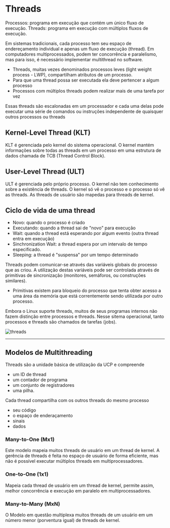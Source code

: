 # Threads

Processos: programa em execução que contém um único fluxo de execução.
Threads: programa em execução com múltiplos fluxos de execução.

Em sistemas tradicionais, cada processo tem seu espaço de endereçamento individual e apenas um fluxo de execução (thread). Em computadores multiprocessados, podem ter concorrência e paralelismo, mas para isso, é necessário implementar multithread no software.

* Threads, muitas vezes denominados processos leves (light weight process - LWP), compartilham atributos de um processo.
* Para que uma thread possa ser executada ela deve pertencer a algum processo
* Processos com múltiplos threads podem realizar mais de uma tarefa por vez

Essas threads são escalonadas em um processador e cada uma delas pode executar uma série de comandos ou instruções independente de quaisquer outros processos ou threads

## Kernel-Level Thread (KLT)

KLT é gerenciada pelo kernel do sistema operacional. O kernel mantém informações sobre todas as threads em um processo em uma estrutura de dados chamada de TCB (Thread Control Block).

## User-Level Thread (ULT)

ULT é gerenciada pelo próprio processo. O kernel não tem conhecimento sobre a existência de threads. O kernel só vê o processo e o processo só vê as threads. As threads de usuário são mapedas para threads de kernel.

## Ciclo de vida de uma thread

- Novo: quando o processo é criado
- Executando: quando a thread sai de "novo" para execução
- Wait: quando a thread está esperando por algum evento (outra thread entra em execução)
- Sinchronization Wait: a thread espera por um intervalo de tempo especificado.
- Sleeping: a thread é "suspensa" por um tempo determinado

Threads podem comunicar-se através das variáveis globais do processo que as criou. A utilização destas variáveis pode ser controlada através de primitivas de sincronização (monitores, semáforos, ou construções similares).
- Primitivas existem para bloqueio do processo que tenta obter acesso a uma área da memória que está correntemente sendo utilizada por outro processo.


Embora o Linux suporte threads, muitos de seus programas internos não fazem distinção entre processos e threads. Nesse sitema operacional, tanto processos e threads são chamados de tarefas (jobs).

![threads](https://i.postimg.cc/52hjQTdt/Captura-de-tela-de-2023-05-08-15-23-03.png)

---

## Modelos de Multithreading

Threads são a unidade básica de utilização da UCP e compreende
- um ID de thread
- um contador de programa
- um conjunto de registradores
- uma pilha.

Cada thread compartilha com os outros threads do mesmo processo
- seu código
- o espaço de enderaçamento
- sinais
- dados

### Many-to-One (Mx1)

Este modelo mapeia muitos threads de usuário em um thread de kernel. A gerência de threads é feita no espaço de usuário de forma eficiente, mas não é possível executar múltiplos threads em multiprocessadores.

### One-to-One (1x1)

Mapeia cada thread de usuário em um thread de kernel, permite assim, melhor concorrência e execução em paralelo em multiprocessadores.

### Many-to-Many (MxN)

O Modelo em questão multiplexa muitos threads de um usuário em um número menor (porventura igual) de threads de kernel.

